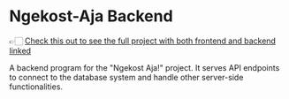 # Ngekost-Aja Backend

👉🏻 [Check this out to see the full project with both frontend and backend linked](https://github.com/ngekost-aja/Ngekost-Aja)

A backend program for the "Ngekost Aja!" project. It serves API endpoints to connect to the database system and handle other server-side functionalities.
